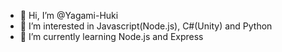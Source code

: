 - 👋 Hi, I’m @Yagami-Huki
- 👀 I’m interested in Javascript(Node.js), C#(Unity) and Python
- 🌱 I’m currently learning Node.js and Express

<!---
Yagami-Fuki/Yagami-Fuki is a ✨ special ✨ repository because its `README.md` (this file) appears on your GitHub profile.
You can click the Preview link to take a look at your changes.
--->
